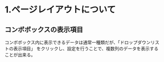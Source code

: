 # 1.ページレイアウトについて

## コンボボックスの表示項目
コンボボックス内に表示できるデータは通常一種類だが、「ドロップダウンリストの表示項目」
をクリックし、設定を行うことで、複数列のデータを表示することが出来る。
